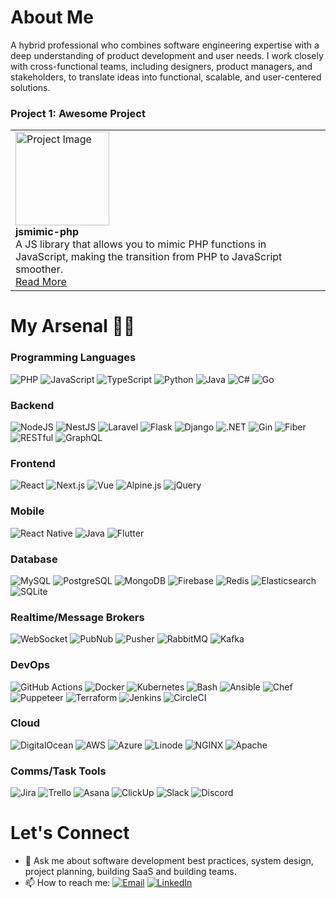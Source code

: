 # About Me
A hybrid professional who combines software engineering expertise with a deep understanding of product development and user needs. I work closely with cross-functional teams, including designers, product managers, and stakeholders, to translate ideas into functional, scalable, and user-centered solutions.


### Project 1: Awesome Project
<table>
  <tr>
    <td>
      <a href="https://github.com/Bryan-b/jsmimic-php">
        <img src="https://via.placeholder.com/150" alt="Project Image" width="150"/>
      </a>
      <br/>
      <strong>jsmimic-php</strong>
      <br/>
      A JS library that allows you to mimic PHP functions in JavaScript, making the transition from PHP to JavaScript smoother.
      <br/>
      <a href="https://github.com/Bryan-b/jsmimic-php">Read More</a>
    </td>

  </tr>
</table>

# My Arsenal 💪🏾

### Programming Languages
![PHP](https://img.shields.io/badge/PHP-777BB4?style=flat&logo=php&logoColor=white) ![JavaScript](https://img.shields.io/badge/JavaScript-F7DF1E?style=flat&logo=javascript&logoColor=black) ![TypeScript](https://img.shields.io/badge/TypeScript-007ACC?style=flat&logo=typescript&logoColor=white) ![Python](https://img.shields.io/badge/Python-3776AB?style=flat&logo=python&logoColor=white) ![Java](https://img.shields.io/badge/Java-007396?style=flat&logo=java&logoColor=white) ![C#](https://img.shields.io/badge/C%23-239120?style=flat&logo=c-sharp&logoColor=white) ![Go](https://img.shields.io/badge/Go-00ADD8?style=flat&logo=go&logoColor=white)  

### Backend
![NodeJS](https://img.shields.io/badge/Node.js-339933?style=flat&logo=node.js&logoColor=white) ![NestJS](https://img.shields.io/badge/NestJS-E0234E?style=flat&logo=nestjs&logoColor=white) ![Laravel](https://img.shields.io/badge/Laravel-FF2D20?style=flat&logo=laravel&logoColor=white) ![Flask](https://img.shields.io/badge/Flask-000000?style=flat&logo=flask&logoColor=white) ![Django](https://img.shields.io/badge/Django-092E20?style=flat&logo=django&logoColor=white) ![.NET](https://img.shields.io/badge/.NET-512BD4?style=flat&logo=dot-net&logoColor=white) ![Gin](https://img.shields.io/badge/Gin-00ADD8?style=flat&logo=go&logoColor=white) ![Fiber](https://img.shields.io/badge/Fiber-00ADD8?style=flat&logo=go&logoColor=white) ![RESTful](https://img.shields.io/badge/RESTful-02569B?style=flat&logo=restapi&logoColor=white) ![GraphQL](https://img.shields.io/badge/GraphQL-E10098?style=flat&logo=graphql&logoColor=white)

### Frontend
![React](https://img.shields.io/badge/React-61DAFB?style=flat&logo=react&logoColor=black) ![Next.js](https://img.shields.io/badge/Next.js-000000?style=flat&logo=nextdotjs&logoColor=white) ![Vue](https://img.shields.io/badge/Vue.js-35495E?style=flat&logo=vuedotjs&logoColor=4FC08D) ![Alpine.js](https://img.shields.io/badge/Alpine.js-8BC0D0?style=flat&logo=alpinedotjs&logoColor=black) ![jQuery](https://img.shields.io/badge/jQuery-0769AD?style=flat&logo=jquery&logoColor=white)

### Mobile
![React Native](https://img.shields.io/badge/React_Native-20232A?style=flat&logo=react&logoColor=61DAFB) ![Java](https://img.shields.io/badge/Java-007396?style=flat&logo=java&logoColor=white) ![Flutter](https://img.shields.io/badge/Flutter-02569B?style=flat&logo=flutter&logoColor=white)

### Database
![MySQL](https://img.shields.io/badge/MySQL-4479A1?style=flat&logo=mysql&logoColor=white) ![PostgreSQL](https://img.shields.io/badge/PostgreSQL-336791?style=flat&logo=postgresql&logoColor=white) ![MongoDB](https://img.shields.io/badge/MongoDB-47A248?style=flat&logo=mongodb&logoColor=white) ![Firebase](https://img.shields.io/badge/Firebase-FFCA28?style=flat&logo=firebase&logoColor=black) ![Redis](https://img.shields.io/badge/Redis-DC382D?style=flat&logo=redis&logoColor=white) ![Elasticsearch](https://img.shields.io/badge/Elasticsearch-005571?style=flat&logo=elasticsearch&logoColor=white) ![SQLite](https://img.shields.io/badge/SQLite-003B57?style=flat&logo=sqlite&logoColor=white)

### Realtime/Message Brokers
![WebSocket](https://img.shields.io/badge/WebSocket-010101?style=flat&logo=websocket&logoColor=white) ![PubNub](https://img.shields.io/badge/PubNub-ED1944?style=flat&logo=pubnub&logoColor=white) ![Pusher](https://img.shields.io/badge/Pusher-1F9CF0?style=flat&logo=pusher&logoColor=white) ![RabbitMQ](https://img.shields.io/badge/RabbitMQ-FF6600?style=flat&logo=rabbitmq&logoColor=white) ![Kafka](https://img.shields.io/badge/Apache_Kafka-231F20?style=flat&logo=apache-kafka&logoColor=white)

### DevOps
![GitHub Actions](https://img.shields.io/badge/GitHub_Actions-2088FF?style=flat&logo=github-actions&logoColor=white) ![Docker](https://img.shields.io/badge/Docker-2496ED?style=flat&logo=docker&logoColor=white) ![Kubernetes](https://img.shields.io/badge/Kubernetes-326CE5?style=flat&logo=kubernetes&logoColor=white) ![Bash](https://img.shields.io/badge/Bash-4EAA25?style=flat&logo=gnu-bash&logoColor=white) ![Ansible](https://img.shields.io/badge/Ansible-EE0000?style=flat&logo=ansible&logoColor=white) ![Chef](https://img.shields.io/badge/Chef-F09820?style=flat&logo=chef&logoColor=white) ![Puppeteer](https://img.shields.io/badge/Puppeteer-40B5A4?style=flat&logo=puppeteer&logoColor=white) ![Terraform](https://img.shields.io/badge/Terraform-623CE4?style=flat&logo=terraform&logoColor=white) ![Jenkins](https://img.shields.io/badge/Jenkins-D24939?style=flat&logo=jenkins&logoColor=white) ![CircleCI](https://img.shields.io/badge/CircleCI-343434?style=flat&logo=circleci&logoColor=white)

### Cloud
![DigitalOcean](https://img.shields.io/badge/DigitalOcean-0080FF?style=flat&logo=digitalocean&logoColor=white) ![AWS](https://img.shields.io/badge/Amazon_AWS-232F3E?style=flat&logo=amazon-aws&logoColor=white) ![Azure](https://img.shields.io/badge/Microsoft_Azure-0078D4?style=flat&logo=microsoft-azure&logoColor=white) ![Linode](https://img.shields.io/badge/Linode-00A95C?style=flat&logo=linode&logoColor=white) ![NGINX](https://img.shields.io/badge/NGINX-009639?style=flat&logo=nginx&logoColor=white) ![Apache](https://img.shields.io/badge/Apache-D22128?style=flat&logo=apache&logoColor=white)

### Comms/Task Tools
![Jira](https://img.shields.io/badge/Jira-0052CC?style=flat&logo=jira&logoColor=white) ![Trello](https://img.shields.io/badge/Trello-0052CC?style=flat&logo=trello&logoColor=white) ![Asana](https://img.shields.io/badge/Asana-273347?style=flat&logo=asana&logoColor=white) ![ClickUp](https://img.shields.io/badge/ClickUp-7B68EE?style=flat&logo=clickup&logoColor=white) ![Slack](https://img.shields.io/badge/Slack-4A154B?style=flat&logo=slack&logoColor=white) ![Discord](https://img.shields.io/badge/Discord-5865F2?style=flat&logo=discord&logoColor=white)


# Let's Connect
- 💬 Ask me about software development best practices, system design, project planning, building SaaS and building teams.
- 📫 How to reach me: [![Email](https://img.shields.io/badge/Email-D14836?style=flat&logo=gmail&logoColor=white)](mailto:barryb.ebeh@gmail.com) [![LinkedIn](https://img.shields.io/badge/LinkedIn-0077B5?style=flat&logo=linkedin&logoColor=white)](https://www.linkedin.com/in/lacodist)

